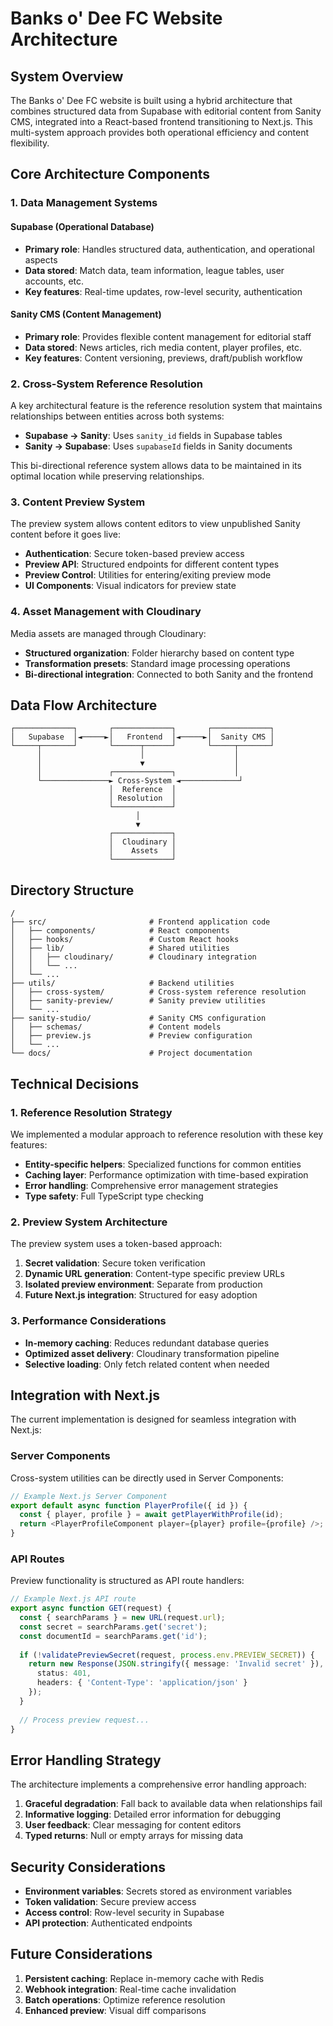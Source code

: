 
# Banks o' Dee FC Website Architecture

## System Overview

The Banks o' Dee FC website is built using a hybrid architecture that combines structured data from Supabase with editorial content from Sanity CMS, integrated into a React-based frontend transitioning to Next.js. This multi-system approach provides both operational efficiency and content flexibility.

## Core Architecture Components

### 1. Data Management Systems

#### Supabase (Operational Database)
- **Primary role**: Handles structured data, authentication, and operational aspects
- **Data stored**: Match data, team information, league tables, user accounts, etc.
- **Key features**: Real-time updates, row-level security, authentication

#### Sanity CMS (Content Management)
- **Primary role**: Provides flexible content management for editorial staff
- **Data stored**: News articles, rich media content, player profiles, etc.
- **Key features**: Content versioning, previews, draft/publish workflow

### 2. Cross-System Reference Resolution

A key architectural feature is the reference resolution system that maintains relationships between entities across both systems:

- **Supabase → Sanity**: Uses `sanity_id` fields in Supabase tables
- **Sanity → Supabase**: Uses `supabaseId` fields in Sanity documents

This bi-directional reference system allows data to be maintained in its optimal location while preserving relationships.

### 3. Content Preview System

The preview system allows content editors to view unpublished Sanity content before it goes live:

- **Authentication**: Secure token-based preview access
- **Preview API**: Structured endpoints for different content types
- **Preview Control**: Utilities for entering/exiting preview mode
- **UI Components**: Visual indicators for preview state

### 4. Asset Management with Cloudinary

Media assets are managed through Cloudinary:

- **Structured organization**: Folder hierarchy based on content type
- **Transformation presets**: Standard image processing operations
- **Bi-directional integration**: Connected to both Sanity and the frontend

## Data Flow Architecture

```
┌─────────────┐       ┌─────────────┐       ┌─────────────┐
│   Supabase  │◄─────►│   Frontend  │◄─────►│  Sanity CMS │
└─────┬───────┘       └──────┬──────┘       └─────┬───────┘
      │                      │                    │
      │                      ▼                    │
      │               ┌─────────────┐             │
      └───────────────► Cross-System ◄─────────────┘
                      │  Reference  │
                      │ Resolution  │
                      └─────────────┘
                            │
                            ▼
                      ┌─────────────┐
                      │  Cloudinary │
                      │    Assets   │
                      └─────────────┘
```

## Directory Structure

```
/
├── src/                       # Frontend application code
│   ├── components/            # React components
│   ├── hooks/                 # Custom React hooks
│   ├── lib/                   # Shared utilities
│   │   ├── cloudinary/        # Cloudinary integration
│   │   └── ...
│   └── ...
├── utils/                     # Backend utilities
│   ├── cross-system/          # Cross-system reference resolution
│   ├── sanity-preview/        # Sanity preview utilities
│   └── ...
├── sanity-studio/             # Sanity CMS configuration
│   ├── schemas/               # Content models
│   ├── preview.js             # Preview configuration
│   └── ...
└── docs/                      # Project documentation
```

## Technical Decisions

### 1. Reference Resolution Strategy

We implemented a modular approach to reference resolution with these key features:

- **Entity-specific helpers**: Specialized functions for common entities
- **Caching layer**: Performance optimization with time-based expiration
- **Error handling**: Comprehensive error management strategies
- **Type safety**: Full TypeScript type checking

### 2. Preview System Architecture

The preview system uses a token-based approach:

1. **Secret validation**: Secure token verification
2. **Dynamic URL generation**: Content-type specific preview URLs
3. **Isolated preview environment**: Separate from production
4. **Future Next.js integration**: Structured for easy adoption

### 3. Performance Considerations

- **In-memory caching**: Reduces redundant database queries
- **Optimized asset delivery**: Cloudinary transformation pipeline
- **Selective loading**: Only fetch related content when needed

## Integration with Next.js

The current implementation is designed for seamless integration with Next.js:

### Server Components

Cross-system utilities can be directly used in Server Components:

```typescript
// Example Next.js Server Component
export default async function PlayerProfile({ id }) {
  const { player, profile } = await getPlayerWithProfile(id);
  return <PlayerProfileComponent player={player} profile={profile} />;
}
```

### API Routes

Preview functionality is structured as API route handlers:

```typescript
// Example Next.js API route
export async function GET(request) {
  const { searchParams } = new URL(request.url);
  const secret = searchParams.get('secret');
  const documentId = searchParams.get('id');
  
  if (!validatePreviewSecret(request, process.env.PREVIEW_SECRET)) {
    return new Response(JSON.stringify({ message: 'Invalid secret' }), { 
      status: 401,
      headers: { 'Content-Type': 'application/json' }
    });
  }
  
  // Process preview request...
}
```

## Error Handling Strategy

The architecture implements a comprehensive error handling approach:

1. **Graceful degradation**: Fall back to available data when relationships fail
2. **Informative logging**: Detailed error information for debugging
3. **User feedback**: Clear messaging for content editors
4. **Typed returns**: Null or empty arrays for missing data

## Security Considerations

- **Environment variables**: Secrets stored as environment variables
- **Token validation**: Secure preview access
- **Access control**: Row-level security in Supabase
- **API protection**: Authenticated endpoints

## Future Considerations

1. **Persistent caching**: Replace in-memory cache with Redis
2. **Webhook integration**: Real-time cache invalidation
3. **Batch operations**: Optimize reference resolution
4. **Enhanced preview**: Visual diff comparisons
